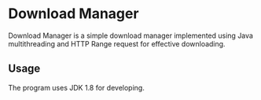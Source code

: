 # Download Manager

Download Manager is a simple download manager implemented using Java multithreading and HTTP Range request for effective downloading.

## Usage

The program uses JDK 1.8 for developing.
